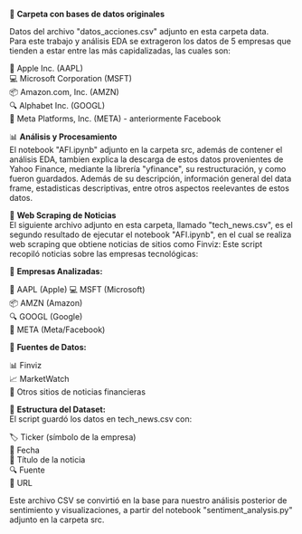 📁 **Carpeta con bases de datos originales**

Datos del archivo "datos_acciones.csv" adjunto en esta carpeta data.  
Para este trabajo y análisis EDA se extrageron los datos de 5 empresas que tienden a estar entre las más capidalizadas, las cuales son:  

🍎 Apple Inc. (AAPL)  
💻 Microsoft Corporation (MSFT)  
📦 Amazon.com, Inc. (AMZN)  
🔍 Alphabet Inc. (GOOGL)  
👥 Meta Platforms, Inc. (META) - anteriormente Facebook  

📊 **Análisis y Procesamiento**   
El notebook "AFI.ipynb" adjunto en la carpeta src, además de contener el análisis EDA, tambien explica la descarga de estos datos provenientes de Yahoo Finance, mediante la librería "yfinance", su restructuración, y como fueron guardados. Además de su descripción, información general del data frame, estadisticas descriptivas, entre otros aspectos reelevantes de estos datos.

📰 **Web Scraping de Noticias**  
El siguiente archivo adjunto en esta carpeta, llamado "tech_news.csv", es el segundo resultado de ejecutar el notebook "AFI.ipynb", en el cual se realiza  web scraping que obtiene noticias de sitios como Finviz:
Este script recopiló noticias sobre las empresas tecnológicas:

🏢 **Empresas Analizadas:**

🍎 AAPL (Apple)
💻 MSFT (Microsoft)  
📦 AMZN (Amazon)  
🔍 GOOGL (Google)  
👥 META (Meta/Facebook)  

📱 **Fuentes de Datos:**

📊 Finviz  
📈 MarketWatch  
📰 Otros sitios de noticias financieras  

📄 **Estructura del Dataset:**  
El script guardó los datos en tech_news.csv con:

🏷️ Ticker (símbolo de la empresa)  
📅 Fecha  
📝 Título de la noticia  
🔍 Fuente  
🔗 URL  
   
Este archivo CSV se convirtió en la base para nuestro análisis posterior de sentimiento y visualizaciones, a partir del notebook "sentiment_analysis.py" adjunto en la carpeta src.
